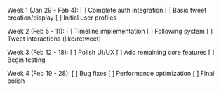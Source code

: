 Week 1 (Jan 29 - Feb 4):
[ ] Complete auth integration
[ ] Basic tweet creation/display
[ ] Initial user profiles

Week 2 (Feb 5 - 11):
[ ] Timeline implementation
[ ] Following system
[ ] Tweet interactions (like/retweet)

Week 3 (Feb 12 - 18):
[ ] Polish UI/UX
[ ] Add remaining core features
[ ] Begin testing

Week 4 (Feb 19 - 28):
[ ] Bug fixes
[ ] Performance optimization
[ ] Final polish
